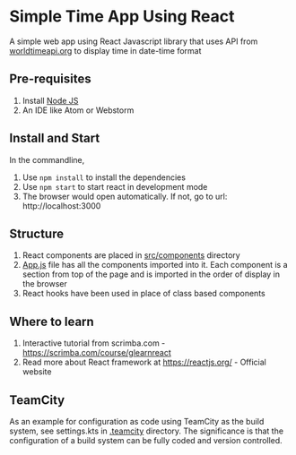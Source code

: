 # Simple Time App Using React
A simple web app using React Javascript library that uses API from [worldtimeapi.org](http://worldtimeapi.org/api/) 
to display time in date-time format

## Pre-requisites
1. Install [Node JS](https://nodejs.org/en/download/)
2. An IDE like Atom or Webstorm

## Install and Start

In the commandline,

1. Use `npm install` to install the dependencies
2. Use `npm start` to start react in development mode
3. The browser would open automatically. If not, go to url: http://localhost:3000

## Structure
1. React components are placed in [src/components](./src/components) directory
2. [App.js](./src/App.js) file has all the components imported into it. Each component is a section from top of the page and is imported in the order of display in the browser
3. React hooks have been used in place of class based components

## Where to learn

1. Interactive tutorial from scrimba.com - https://scrimba.com/course/glearnreact
2. Read more about React framework at https://reactjs.org/ - Official website

## TeamCity
As an example for configuration as code using TeamCity as the build system, see settings.kts in [.teamcity](.teamcity) directory. The significance
is that the configuration of a build system can be fully coded and version controlled.